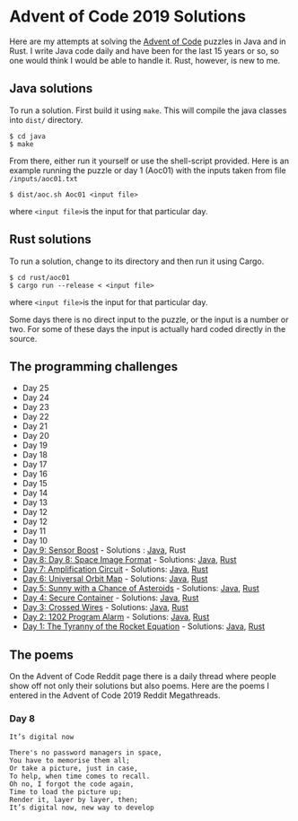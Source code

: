 # Advent of Code 2019 Solutions
Here are my attempts at solving the [Advent of Code](https://adventofcode.com/) puzzles in Java and in Rust.
I write Java code daily and have been for the last 15 years or so, so one would think I would be able to handle it.
Rust, however, is new to me. 

## Java solutions
To run a solution. 
First build it using ```make```. This will compile the java classes into ```dist/``` directory.
```
$ cd java
$ make
```

From there, either run it yourself or use the shell-script provided. Here is an example running the puzzle or day 1 (Aoc01)
with the inputs taken from file ```/inputs/aoc01.txt```

```
$ dist/aoc.sh Aoc01 <input file>
```
where ```<input file>```is the input for that particular day.

## Rust solutions
To run a solution, change to its directory and then run it using Cargo. 

```
$ cd rust/aoc01
$ cargo run --release < <input file>
```
where ```<input file>```is the input for that particular day.

Some days there is no direct input to the puzzle, or the input is a number or two. For some of these days the input is actually hard coded directly in the source. 

## The programming challenges
* Day 25 
* Day 24
* Day 23
* Day 22
* Day 21
* Day 20
* Day 19
* Day 18
* Day 17
* Day 16
* Day 15
* Day 14
* Day 13
* Day 12
* Day 12
* Day 11
* Day 10
* [Day 9: Sensor Boost](https://adventofcode.com/2019/day/9) - Solutions : [Java](https://github.com/saidaspen/aoc2019/tree/master/java/src/se/saidaspen/aoc2019/aoc09), Rust
* [Day 8: Day 8: Space Image Format](https://adventofcode.com/2019/day/8) - Solutions: [Java](https://github.com/saidaspen/aoc2019/blob/master/java/src/se/saidaspen/aoc2019/aoc08/Aoc08.java), [Rust](https://github.com/saidaspen/aoc2019/blob/master/rust/aoc08/src/main.rs)
* [Day 7: Amplification Circuit](https://adventofcode.com/2019/day/7) - Solutions: [Java](https://github.com/saidaspen/aoc2019/blob/master/java/src/se/saidaspen/aoc2019/aoc07/Aoc07.java), [Rust](https://github.com/saidaspen/aoc2019/blob/master/rust/aoc07/src/main.rs)
* [Day 6: Universal Orbit Map](https://adventofcode.com/2019/day/6) - Solutions: [Java](https://github.com/saidaspen/aoc2019/blob/master/java/src/se/saidaspen/aoc2019/aoc06/Aoc06.java), [Rust](https://github.com/saidaspen/aoc2019/blob/master/rust/aoc06/src/main.rs)
* [Day 5: Sunny with a Chance of Asteroids](https://adventofcode.com/2019/day/5) - Solutions: [Java](https://github.com/saidaspen/aoc2019/blob/master/java/src/se/saidaspen/aoc2019/aoc05/Aoc05.java), [Rust](https://github.com/saidaspen/aoc2019/blob/master/rust/aoc05/src/main.rs)
* [Day 4: Secure Container](https://adventofcode.com/2019/day/4) - Solutions: [Java](https://github.com/saidaspen/aoc2019/blob/master/java/src/se/saidaspen/aoc2019/aoc04/Aoc04.java), [Rust](https://github.com/saidaspen/aoc2019/blob/master/rust/aoc04/src/main.rs)
* [Day 3: Crossed Wires](https://adventofcode.com/2019/day/3) - Solutions: [Java](https://github.com/saidaspen/aoc2019/blob/master/java/src/se/saidaspen/aoc2019/aoc03/Aoc03.java), [Rust](https://github.com/saidaspen/aoc2019/blob/master/rust/aoc03/src/main.rs)
* [Day 2: 1202 Program Alarm](https://adventofcode.com/2019/day/2) - Solutions: [Java](https://github.com/saidaspen/aoc2019/blob/master/java/src/se/saidaspen/aoc2019/aoc02/Aoc02.java), [Rust](https://github.com/saidaspen/aoc2019/blob/master/rust/aoc02/src/main.rs)
* [Day 1: The Tyranny of the Rocket Equation](https://adventofcode.com/2019/day/1) - Solutions: [Java](https://github.com/saidaspen/aoc2019/blob/master/java/src/se/saidaspen/aoc2019/aoc01/Aoc01.java), [Rust](https://github.com/saidaspen/aoc2019/blob/master/rust/aoc01/src/main.rs) 


## The poems
On the Advent of Code Reddit page there is a daily thread where people show off not only their solutions but also poems.
Here are the poems I entered in the Advent of Code 2019 Reddit Megathreads.

### Day 8

    It’s digital now

    There's no password managers in space,
    You have to memorise them all;
    Or take a picture, just in case,
    To help, when time comes to recall.
    Oh no, I forgot the code again,
    Time to load the picture up;
    Render it, layer by layer, then;
    It’s digital now, new way to develop

